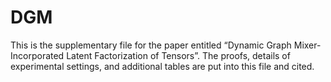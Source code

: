 # DGM
This is the supplementary file for the paper entitled “Dynamic Graph Mixer-Incorporated Latent Factorization of Tensors”. The proofs, details of experimental settings, and additional tables are put into this file and cited.
